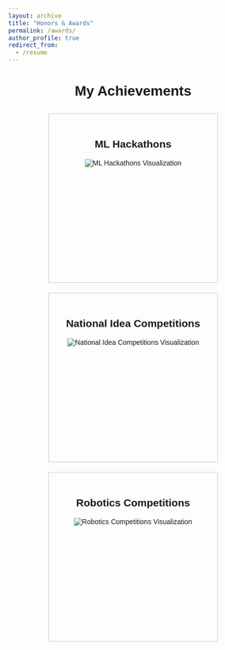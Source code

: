 ```yaml
---
layout: archive
title: "Honors & Awards"
permalink: /awards/
author_profile: true
redirect_from:
  - /resume
---
```



<html>
<head>
  <title>My Achievements</title>
  <style>
    /* Add any custom styling you want here */
    body {
      font-family: Arial, sans-serif;
      padding: 20px;
    }
    h1 {
      text-align: center;
    }
    .container {
      display: flex;
      flex-wrap: wrap;
      justify-content: center;
    }
    .item {
      width: 300px;
      height: 300px;
      border: 1px solid #ccc;
      margin: 10px;
      padding: 20px;
      text-align: center;
    }
  </style>
</head>
<body>
  <h1>My Achievements</h1>
  <div class="container">
    <div class="item">
      <h2>ML Hackathons</h2>
      <img src="path_to_ml_hackathon_visualization.png" alt="ML Hackathons Visualization">
    </div>
    <div class="item">
      <h2>National Idea Competitions</h2>
      <img src="path_to_national_idea_visualization.png" alt="National Idea Competitions Visualization">
    </div>
    <div class="item">
      <h2>Robotics Competitions</h2>
      <img src="path_to_robotics_visualization.png" alt="Robotics Competitions Visualization">
    </div>
  </div>
</body>
</html>

